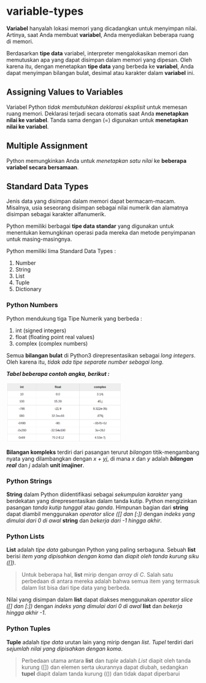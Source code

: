 # variable-types

**Variabel** hanyalah lokasi memori yang dicadangkan untuk menyimpan nilai. 
Artinya, saat Anda membuat **variabel**, 
Anda menyediakan beberapa ruang di memori.

Berdasarkan **tipe data** variabel, 
interpreter mengalokasikan memori dan memutuskan apa yang dapat disimpan dalam memori yang dipesan.
Oleh karena itu, 
dengan menetapkan **tipe data** yang berbeda ke **variabel**, 
Anda dapat menyimpan bilangan bulat, 
desimal atau karakter dalam **variabel** ini.


## Assigning Values to Variables

Variabel Python *tidak membutuhkan deklarasi eksplisit* untuk memesan ruang memori. 
Deklarasi terjadi secara otomatis saat Anda **menetapkan nilai ke variabel**. 
Tanda sama dengan (=) digunakan untuk **menetapkan nilai ke variabel**.


## Multiple Assignment

Python memungkinkan Anda untuk *menetapkan satu nilai* 
ke **beberapa variabel secara bersamaan**.


## Standard Data Types

Jenis data yang disimpan dalam memori dapat bermacam-macam. 
Misalnya, usia seseorang disimpan sebagai nilai numerik 
dan alamatnya disimpan sebagai karakter alfanumerik.

Python memiliki berbagai **tipe data standar** 
yang digunakan untuk menentukan kemungkinan operasi pada mereka 
dan metode penyimpanan untuk masing-masingnya.

Python memiliki lima Standard Data Types : 
1. Number
2. String
3. List
4. Tuple
5. Dictionary


### Python Numbers

Python mendukung tiga Tipe Numerik yang berbeda :
1. int (signed integers)
2. float (floating point real values)
3. complex (complex numbers)

Semua **bilangan bulat** di Python3 direpresentasikan 
sebagai *long integers*. 
Oleh karena itu, *tidak ada tipe separate number sebagai long*.

***Tabel beberapa contoh angka, berikut :***

<img src="img/tabel-beberapa-contoh-angka.png" width="300"/>

**Bilangan kompleks** terdiri dari pasangan terurut *bilangan* titik-mengambang nyata 
yang dilambangkan dengan *x + yj*, 
di mana *x* dan *y* adalah ***bilangan real*** 
dan *j* adalah **unit imajiner**.


### Python Strings

**String** dalam Python diidentifikasi sebagai *sekumpulan karakter* 
yang berdekatan yang direpresentasikan dalam tanda kutip. 
Python mengizinkan pasangan *tanda kutip tunggal* atau *ganda*. 
Himpunan bagian dari **string** dapat diambil menggunakan *operator slice ([] dan [:])* 
dengan *indeks yang dimulai dari 0 di awal* **string** 
dan *bekerja dari -1 hingga akhir*.


### Python Lists

**List** adalah *tipe data* gabungan Python yang paling serbaguna. 
Sebuah **list** berisi *item yang dipisahkan dengan koma* 
dan *diapit oleh tanda kurung siku ([])*.
> Untuk beberapa hal, **list** mirip dengan *array di C*. 
> Salah satu perbedaan di antara mereka adalah 
> bahwa semua item yang termasuk dalam list 
> bisa dari tipe data yang berbeda.

Nilai yang disimpan dalam **list** dapat diakses menggunakan *operator slice ([] dan [:])* 
dengan *indeks yang dimulai dari 0 di awal* **list** dan *bekerja hingga akhir -1*.


### Python Tuples

**Tuple** adalah *tipe data* urutan lain yang mirip dengan *list*. 
*Tupel* terdiri dari *sejumlah nilai yang dipisahkan dengan koma*. 

> Perbedaan utama antara **list** dan *tuple* adalah 
> *List* diapit oleh tanda kurung ([]) dan elemen 
> serta ukurannya dapat diubah, 
> sedangkan **tupel** diapit dalam tanda kurung (()) 
> dan tidak dapat diperbarui
